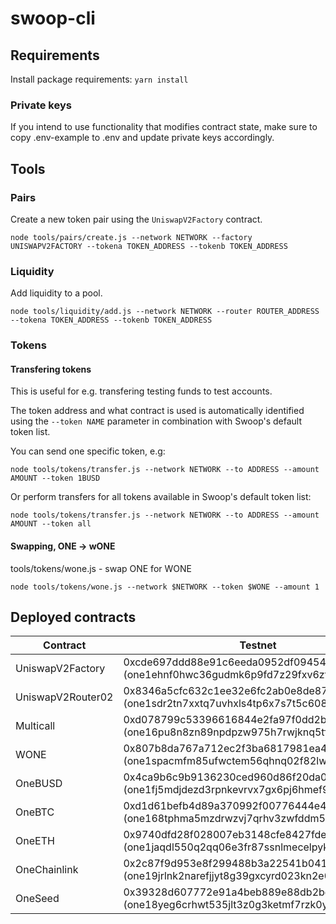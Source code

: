 # swoop-cli

## Requirements

Install package requirements: `yarn install`

### Private keys

If you intend to use functionality that modifies contract state, make sure to copy .env-example to .env and update private keys accordingly.

## Tools

### Pairs

Create a new token pair using the `UniswapV2Factory` contract.

```
node tools/pairs/create.js --network NETWORK --factory UNISWAPV2FACTORY --tokena TOKEN_ADDRESS --tokenb TOKEN_ADDRESS 
```

### Liquidity

Add liquidity to a pool.

```
node tools/liquidity/add.js --network NETWORK --router ROUTER_ADDRESS --tokena TOKEN_ADDRESS --tokenb TOKEN_ADDRESS
```

### Tokens

#### Transfering tokens

This is useful for e.g. transfering testing funds to test accounts.

The token address and what contract is used is automatically identified using the `--token NAME` parameter in combination with Swoop's default token list.

You can send one specific token, e.g:
```
node tools/tokens/transfer.js --network NETWORK --to ADDRESS --amount AMOUNT --token 1BUSD
```

Or perform transfers for all tokens available in Swoop's default token list:
```
node tools/tokens/transfer.js --network NETWORK --to ADDRESS --amount AMOUNT --token all
```

#### Swapping, ONE -> wONE
tools/tokens/wone.js - swap ONE for WONE
```
node tools/tokens/wone.js --network $NETWORK --token $WONE --amount 1
```

## Deployed contracts

| Contract          | Testnet                                                                                 | Mainnet     |
| ----------------- | --------------------------------------------------------------------------------------- | ----------- |
| UniswapV2Factory  | 0xcde697ddd88e91c6eeda0952df09454999a12d5a (one1ehnf0hwc36gudmk6p9fd7z29fxv6zt26jesf3l) | 0x828ce51a57c58441d949d62c411961115dc60d4a (one1s2xw2xjhckzyrk2f6ckyzxtpz9wuvr228j4ypa) |
| UniswapV2Router02 | 0x8346a5cfc632c1ee32e6fc2ab0e8de87974c69e7 (one1sdr2tn7xxtq7uvhxls4tp6x7s7t5c608juhu64) | 0x8f8beff9a5999ca8aed7e2617f50dd412254e7a5 (one13797l7d9nxw23tkhufsh75xagy39fea9ss6jzl) |
| Multicall         | 0xd078799c53396616844e2fa97f0dd2b4c145a685 (one16pu8n8zn89npdpzw975h7rwjknq5tf59x7c5mj) | 0x34b415f4d3b332515e66f70595ace1dcf36254c5 (one1xj6ptaxnkve9zhnx7uzett8pmneky4x93z5f2g) |
| WONE              | 0x807b8da767a712ec2f3ba6817981ea49d5f76b9b (one1spacmfm85ufwctem56qhnq02f82lw6um560m9q) | 0x4ea97f5bd0fd85e41a7172112a0b722592f5f183 (one1f65h7k7slkz7gxn3wggj5zmjykf0tuvrstn5e9) |
| OneBUSD           | 0x4ca9b6c9b9136230ced960d86f20da0cb57de525 (one1fj5mdjdezd3rpnkevrvx7gx6pj6hmef9r9jwsz) | 0x19c65f26beee949c57d617dde51582e3f62ced67 (one1r8r97f47a62fc47kzlw729vzu0mzemt8hd9h06) |
| OneBTC            | 0xd1d61befb4d89a370992f00776444e4b5bba58f5 (one168tphma5mzdrwzvj7qrhv3zwfddm5k84ullerk) | 0xd4da8c97f0a9133d52e469548a3dbe75defb182d (one16ndge9ls4yfn65hyd92g50d7wh00kxpdk6ykpy) |
| OneETH            | 0x9740dfd28f028007eb3148cfe8427fde719f8496 (one1jaqdl550q2qq06e3fr87ssnlmecelpykrzqggu) | 0xec5806984d2a46124b2545250f5de4f2452e10b8 (one1a3vqdxzd9frpyje9g5js7h0y7fzjuy9cauv393) |
| OneChainlink      | 0x2c87f9d953e8f299488b3a22541b041b5ea8da6a (one19jrlnk2narefjjyt8g39gxcyrd023kn2e02cx0) | 0x29cf7ac26f5ed55b9a2821a29796a7cdc64a063d (one1988h4sn0tm24hx3gyx3f0948ehry5p3ahfppgm) |
| OneSeed           | 0x39328d607772e91a4beb889e88db2bda7c3159e4 (one18yeg6crhwt535jlt3z0g3ketmf7rzk0y8u69en) | 0xea0b36974872dbafd3766a38b40fa1e2d2881eff (one1ag9nd96gwtd6l5mkdgutgraputfgs8hlxx4ug7) |
